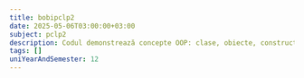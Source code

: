 ```yaml
---
title: bobipclp2
date: 2025-05-06T03:00:00+03:00
subject: pclp2
description: Codul demonstrează concepte OOP: clase, obiecte, constructori (implicit, parametrizat, copiere), destructori și clase prietene. `Cerc` accesează membri privați din `Dreptunghi` prin relația de prietenie.
tags: []
uniYearAndSemester: 12
---
```


